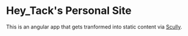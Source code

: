 # Hey_Tack's Personal Site

This is an angular app that gets tranformed into static content via [Scully](https://scully.io/).
